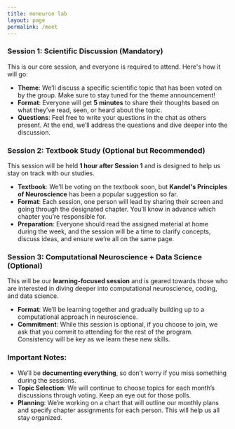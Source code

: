 ```yaml
---
title: moneuron lab
layout: page
permalink: /meet
---
```


### **Session 1: Scientific Discussion (Mandatory)**
This is our core session, and everyone is required to attend. Here's how it will go:
- **Theme**: We’ll discuss a specific scientific topic that has been voted on by the group. Make sure to stay tuned for the theme announcement!
- **Format**: Everyone will get **5 minutes** to share their thoughts based on what they’ve read, seen, or heard about the topic.
- **Questions**: Feel free to write your questions in the chat as others present. At the end, we’ll address the questions and dive deeper into the discussion.
  
### **Session 2: Textbook Study (Optional but Recommended)**
This session will be held **1 hour after Session 1** and is designed to help us stay on track with our studies.
- **Textbook**: We’ll be voting on the textbook soon, but **Kandel's Principles of Neuroscience** has been a popular suggestion so far.
- **Format**: Each session, one person will lead by sharing their screen and going through the designated chapter. You’ll know in advance which chapter you’re responsible for.
- **Preparation**: Everyone should read the assigned material at home during the week, and the session will be a time to clarify concepts, discuss ideas, and ensure we’re all on the same page.

### **Session 3: Computational Neuroscience + Data Science (Optional)**
This will be our **learning-focused session** and is geared towards those who are interested in diving deeper into computational neuroscience, coding, and data science.
- **Format**: We’ll be learning together and gradually building up to a computational approach in neuroscience.
- **Commitment**: While this session is optional, if you choose to join, we ask that you commit to attending for the rest of the program. Consistency will be key as we learn these new skills.

### **Important Notes:**
- We’ll be **documenting everything**, so don’t worry if you miss something during the sessions.
- **Topic Selection**: We will continue to choose topics for each month’s discussions through voting. Keep an eye out for those polls.
- **Planning**: We’re working on a chart that will outline our monthly plans and specify chapter assignments for each person. This will help us all stay organized.
